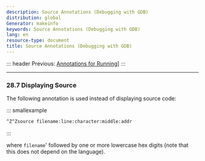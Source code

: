 ```yaml
---
description: Source Annotations (Debugging with GDB)
distribution: global
Generator: makeinfo
keywords: Source Annotations (Debugging with GDB)
lang: en
resource-type: document
title: Source Annotations (Debugging with GDB)
---
```

::: header
Previous: [Annotations for Running](Annotations-for-Running.html#Annotations-for-Running)]
:::

---

### 28.7 Displaying Source

The following annotation is used instead of displaying source code:

::: smallexample

```bash
^Z^Zsource filename:line:character:middle:addr
```

:::

where `filename`' followed by one or more lowercase hex digits (note that this does not depend on the language).
